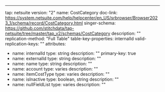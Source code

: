 ---
tap: netsuite
version: "2"
name: CostCategory
doc-link: https://system.netsuite.com/help/helpcenter/en_US/srbrowser/Browser2023_1/schema/record/CostCategory.html
singer-schema: https://github.com/stitchdata/tap-netsuite/tree/master/tap_v2/schemas/CostCategory
description: ""
replication-method: "Full Table"
table-key-properties: internalId
valid-replication-keys: ""
attributes:
- name: internalId
  type: string
  description: ""
  primary-key: true
- name: externalId
  type: string
  description: ""
- name: name
  type: string
  description: ""
- name: account
  type: varies
  description: ""
- name: itemCostType
  type: varies
  description: ""
- name: isInactive
  type: boolean, string
  description: ""
- name: nullFieldList
  type: varies
  description: ""
